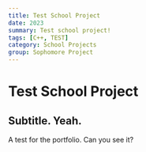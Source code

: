 ```yaml
---
title: Test School Project
date: 2023
summary: Test school project!
tags: [C++, TEST]
category: School Projects
group: Sophomore Project
---
```


# Test School Project
## Subtitle. Yeah.

A test for the portfolio. Can you see it?